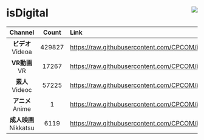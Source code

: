 # isDigital <img align="right" src="https://img.shields.io/github/last-commit/CPCOM/isDigital"/>  
  
| Channel | Count | Link |  
| :-----: | :---: | :--- |  
|**ビデオ**<br />Videoa | 429827 | https://raw.githubusercontent.com/CPCOM/isDigital/main/Videoa.txt |  
|**VR動画**<br />VR | 17267 | https://raw.githubusercontent.com/CPCOM/isDigital/main/VR.txt |  
|**素人**<br />Videoc | 57225 | https://raw.githubusercontent.com/CPCOM/isDigital/main/Videoc.txt |  
|**アニメ**<br />Anime | 1 | https://raw.githubusercontent.com/CPCOM/isDigital/main/Anime.txt |  
|**成人映画**<br />Nikkatsu | 6119 | https://raw.githubusercontent.com/CPCOM/isDigital/main/Nikkatsu.txt |  